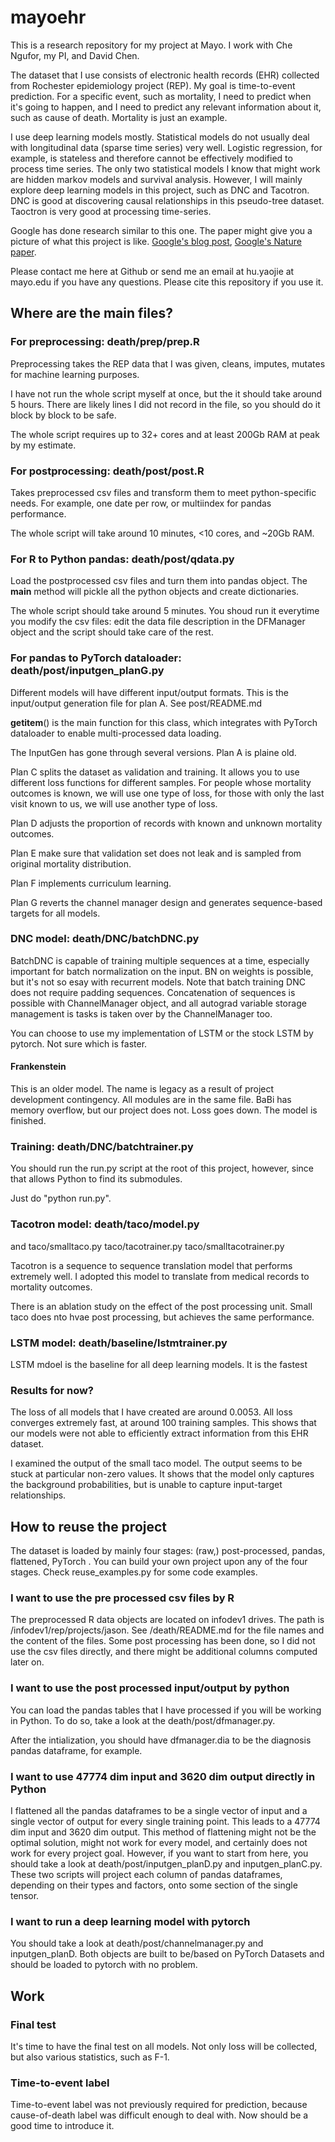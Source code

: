 # mayoehr

This is a research repository for my project at Mayo. I work with Che Ngufor, 
my PI, and David Chen.

The dataset that I use consists of electronic health records (EHR) collected
from Rochester epidemiology project (REP). My goal is time-to-event prediction.
For a specific event, such as mortality, I need to predict when it's going to 
happen, and I need to predict any relevant information about it, such as cause 
of death. Mortality is just an example.

I use deep learning models mostly. Statistical models do not usually deal with 
longitudinal data (sparse time series) very well. Logistic regression, for example, 
is stateless and therefore cannot be effectively modified to process time series. 
The only two statistical models I know that might work are hidden markov models
and survival analysis. However, I will mainly explore deep learning models in 
this project, such as DNC and Tacotron. DNC is good at discovering causal 
relationships in this pseudo-tree dataset. Taoctron is very good at processing
time-series.

Google has done research similar to this one. The paper might give you a picture
of what this project is like.
[Google's blog post](https://ai.googleblog.com/2018/05/deep-learning-for-electronic-health.html),
[Google's Nature paper](https://www.nature.com/articles/s41746-018-0029-1).

Please contact me here at Github or send me an email at hu.yaojie at mayo.edu 
if you have any questions. Please cite this repository if you use it.

## Where are the main files?
### For preprocessing: death/prep/prep.R
Preprocessing takes the REP data that I was given, cleans, imputes,
mutates for machine learning purposes.

I have not run the whole script myself at once, but the it should take
around 5 hours. There are likely lines I did not record in the file,
so you should do it block by block to be safe.

The whole script requires up to 32+ cores and at least 200Gb RAM at
peak by my estimate.

### For postprocessing: death/post/post.R
Takes preprocessed csv files and transform them to meet python-specific
needs. For example, one date per row, or multiindex for pandas performance.

The whole script will take around 10 minutes, <10 cores, and ~20Gb RAM.

### For R to Python pandas: death/post/qdata.py

Load the postprocessed csv files and turn them into pandas object.
The __main__ method will pickle all the python objects and create dictionaries.

The whole script should take around 5 minutes. You shoud run it everytime
you modify the csv files: edit the data file description in the DFManager
object and the script should take care of the rest.

### For pandas to PyTorch dataloader: death/post/inputgen_planG.py

Different models will have different input/output formats. This is the
input/output generation file for plan A. See post/README.md

__getitem__() is the main function for this class, which integrates
with PyTorch dataloader to enable multi-processed data loading.

The InputGen has gone through several versions. Plan A is plaine old.

Plan C splits the dataset as validation and training. It allows you
to use different loss functions for different samples.
For people whose mortality outcomes is known, we will use one type
of loss,
for those with only the last visit known to us, we will use another
type of loss.

Plan D adjusts the proportion of records with known and unknown mortality
outcomes.

Plan E make sure that validation set does not leak and is sampled from original
mortality distribution.

Plan F implements curriculum learning.

Plan G reverts the channel manager design and generates sequence-based targets
for all models.

### DNC model: death/DNC/batchDNC.py

BatchDNC is capable of training multiple sequences at a time, especially
important for batch normalization on the input. BN on weights is possible,
but it's not so esay with recurrent models. Note that batch training DNC
does not require padding sequences. Concatenation of sequences is possible
with ChannelManager object, and all autograd variable storage management is
tasks is taken over by the ChannelManager too.

You can choose to use my implementation of LSTM or the stock LSTM by pytorch.
Not sure which is faster.

#### Frankenstein

This is an older model.
The name is legacy as a result of project development contingency.
All modules are in the same file. BaBi has memory overflow, but our project does not.
Loss goes down. The model is finished.

### Training: death/DNC/batchtrainer.py
You should run the run.py script at the root of this project, however, since that
allows Python to find its submodules.

Just do "python run.py".

### Tacotron model: death/taco/model.py
and taco/smalltaco.py taco/tacotrainer.py taco/smalltacotrainer.py

Tacotron is a sequence to sequence translation model that performs extremely
well. I adopted this model to translate from medical records to mortality outcomes.

There is an ablation study on the effect of the post processing unit.
Small taco does nto hvae post processing, but achieves the same performance.

### LSTM model: death/baseline/lstmtrainer.py

LSTM mdoel is the baseline for all deep learning models. It is the fastest

### Results for now?

The loss of all models that I have created are around 0.0053. All loss
converges extremely fast, at around 100 training samples. This shows that
our models were not able to efficiently extract information from this
EHR dataset.

I examined the output of the small taco model. The output seems to be
stuck at particular non-zero values. It shows that the model only
captures the background probabilities, but is unable to capture input-target
relationships.

## How to reuse the project

The dataset is loaded by mainly four stages: (raw,) post-processed,
pandas, flattened, PyTorch . You can build your own project upon any
of the four stages. Check reuse_examples.py for some code examples.

### I want to use the pre processed csv files by R
The preprocessed R data objects are located on infodev1 drives. The path is
/infodev1/rep/projects/jason. See /death/README.md for the file names and the
content of the files. Some post processing has been done, so I did not use the
csv files directly, and there might be additional columns computed later on.

### I want to use the post processed input/output by python
You can load the pandas tables that I have processed if you will be working in
Python. To do so, take a look at the death/post/dfmanager.py.

After the intialization, you should have dfmanager.dia to be the diagnosis
pandas dataframe, for example.


### I want to use 47774 dim input and 3620 dim output directly in Python
I flattened all the pandas dataframes to be a single vector of input and a
single vector of output for every single training point. This leads to a
47774 dim input and 3620 dim output. This method of flattening might not be
the optimal solution, might not work for every model, and certainly does not work
for every project goal. However, if you want
to start from here, you should take a look at death/post/inputgen_planD.py and
inputgen_planC.py. These two scripts will project each column of pandas
dataframes, depending on their types and factors, onto some section of the single
tensor.

### I want to run a deep learning model with pytorch
You should take a look at death/post/channelmanager.py and inputgen_planD. Both
objects are built to be/based on PyTorch Datasets and should be loaded to pytorch
with no problem.


## Work
### Final test
It's time to have the final test on all models. Not only loss will be collected, but
also various statistics, such as F-1.

### Time-to-event label
Time-to-event label was not previously required for prediction, because cause-of-death
label was difficult enough to deal with. Now should be a good time to introduce it.
